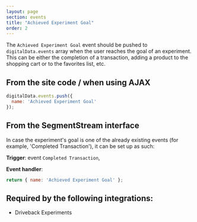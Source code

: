 ```yaml
---
layout: page
section: events
title: "Achieved Experiment Goal"
order: 2
---
```

The `Achieved Experiment Goal` event should be pushed to `digitalData.events` array when the user reaches the goal of an experiment. This can be either the completion of a transaction, adding a product to the shopping cart or to the favorites list, etc.

## From the site code / when using AJAX
```javascript
digitalData.events.push({
  name: 'Achieved Experiment Goal'
});
```


## From the SegmentStream interface
In case the experiment's goal is one of the already existing events (for example, 'Completed Transaction'), it can be set up as such:

**Trigger**: event `Completed Transaction`,

**Event handler**:

```javascript
return { name: 'Achieved Experiment Goal' };
```

## Required by the following integrations:
* Driveback Experiments
